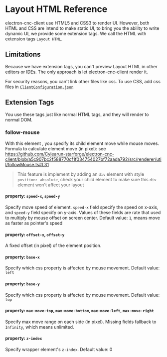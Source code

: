 # Layout HTML Reference

electron-cnc-client use HTML5 and CSS3 to render UI. However, both HTML and CSS are intend to make static UI,
to bring you the ability to write dynamic UI, we provide some extension tags.
We call the HTML with extension tags `Layout HTML`.

## Limitations

Because we have extension tags, you can't preview Layout HTML in other editors or IDEs. The only approach is let electron-cnc-client render it.

For security reasons, you can't link other files like css. To use CSS, add css files in [`ClientConfiguration.json`](./ClientConfiguration.md)

## Extension Tags

You use these tags just like normal HTML tags, and they will render to normal DOM.

### follow-mouse

With this element , you specify its child element move while mouse moves.
Formula to calculate element move (in pixel): see https://github.com/Cylearun-starforge/electron-cnc-client/blob/a5c907bc2f588770cf1f034754027bf72aada792/src/renderer/util/followMouse.ts#L31

> This feature is implement by adding an `div` element with style `position: absolute`, check your child element to make sure this `div` element won't affect your layout

#### property: `speed-x`, `speed-y`

Specify move speed of element. `speed-x` field specify the speed on x-axis, and `speed-y` field specify on y-axis. Values of these fields are rate that used to multiply by mouse offset on screen center. Default value: `1`, means move as faster as pointer's speed

#### property: `offset-x`, `offset-y`

A fixed offset (in pixel) of the element position.

#### property: `base-x`

Specify which css property is affected by mouse movement. Default value: `left`

#### property: `base-y`

Specify which css property is affected by mouse movement. Default value: `top`

#### property: `max-move-top`, `max-move-bottom`, `max-move-left`, `max-move-right`

Specify max move range on each side (in pixel). Missing fields fallback to `Infinity`, which means unlimited.

#### property: `z-index`

Specify wrapper element's `z-index`. Default value: 0
